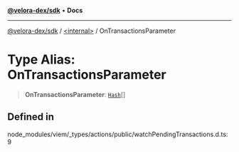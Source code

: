 [**@velora-dex/sdk**](../../README.md) • **Docs**

***

[@velora-dex/sdk](../../globals.md) / [\<internal\>](../README.md) / OnTransactionsParameter

# Type Alias: OnTransactionsParameter

> **OnTransactionsParameter**: [`Hash`](Hash.md)[]

## Defined in

node\_modules/viem/\_types/actions/public/watchPendingTransactions.d.ts:9
